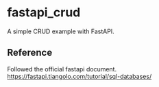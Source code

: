 # fastapi_crud
A simple CRUD example with FastAPI.

## Reference
Followed the official fastapi document.  
https://fastapi.tiangolo.com/tutorial/sql-databases/